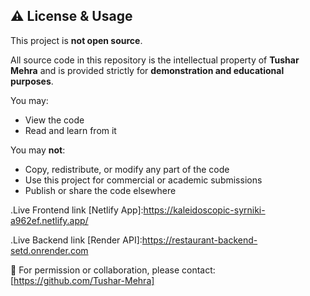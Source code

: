 ## ⚠️ License & Usage

This project is **not open source**.

All source code in this repository is the intellectual property of **Tushar Mehra** and is provided strictly for **demonstration and educational purposes**.

You may:
- View the code
- Read and learn from it

You may **not**:
- Copy, redistribute, or modify any part of the code
- Use this project for commercial or academic submissions
- Publish or share the code elsewhere

.Live Frontend link [Netlify App]:https://kaleidoscopic-syrniki-a962ef.netlify.app/

.Live Backend link [Render API]:https://restaurant-backend-setd.onrender.com

📩 For permission or collaboration, please contact: [https://github.com/Tushar-Mehra]
